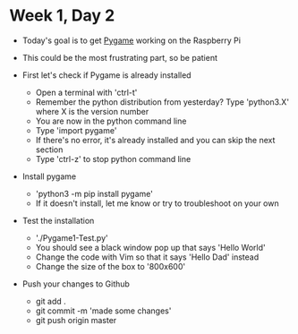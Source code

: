 # Week 1, Day 2

* Today's goal is to get [Pygame](https://www.pygame.org) working on the Raspberry Pi
* This could be the most frustrating part, so be patient

* First let's check if Pygame is already installed
  * Open a terminal with 'ctrl-t'
  * Remember the python distribution from yesterday? Type 'python3.X' where X is the version number
  * You are now in the python command line
  * Type 'import pygame'
  * If there's no error, it's already installed and you can skip the next section
  * Type 'ctrl-z' to stop python command line

* Install pygame
  * 'python3 -m pip install pygame'
  * If it doesn't install, let me know or try to troubleshoot on your own

* Test the installation
  * './Pygame1-Test.py'
  * You should see a black window pop up that says 'Hello World'
  * Change the code with Vim so that it says 'Hello Dad' instead 
  * Change the size of the box to '800x600'

* Push your changes to Github
  * git add .
  * git commit -m 'made some changes'
  * git push origin master
